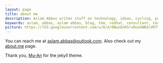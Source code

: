```yaml
---
layout: page
title: about me
description: Aslam Abbas writes stuff on technology, ideas, cycling, people and so on. You can read the articles written by Aslam Abbas. Comment on them and start interacting with Aslam Abbas. Do enjoy your reads at aslamabbas.com. Feel free to get in touch with Aslam Abbas
keywords: aslam, abbas, aslam abbas, blog, tkm, redhat, consultant, tech, cloud, cycling, tips, ideas, innovation, engineer, kerala, collect chat, addictive apps, chatbots, tawang, travel
picture: https://lh3.googleusercontent.com/u/0/d/0BwzDnRSrxRoaSWN3cVRfSkNHOWM=s1600-k-iv1
---
```


You can reach me at [aslam.abbas@outlook.com](mail:aslam.abbas@outlook.com). Also check out my [about.me](http://about.me/aslamabbas) page. 

Thank you, [Mu-An](http://muan.co) for the jekyll theme. 
